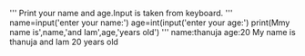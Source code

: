'''
Print your name and age.Input is taken from keyboard.
'''
name=input('enter your name:')
age=int(input('enter your age:')
print(Mmy name is',name,'and Iam',age,'years old')
'''
name:thanuja
age:20
My name is thanuja and Iam 20 years old
